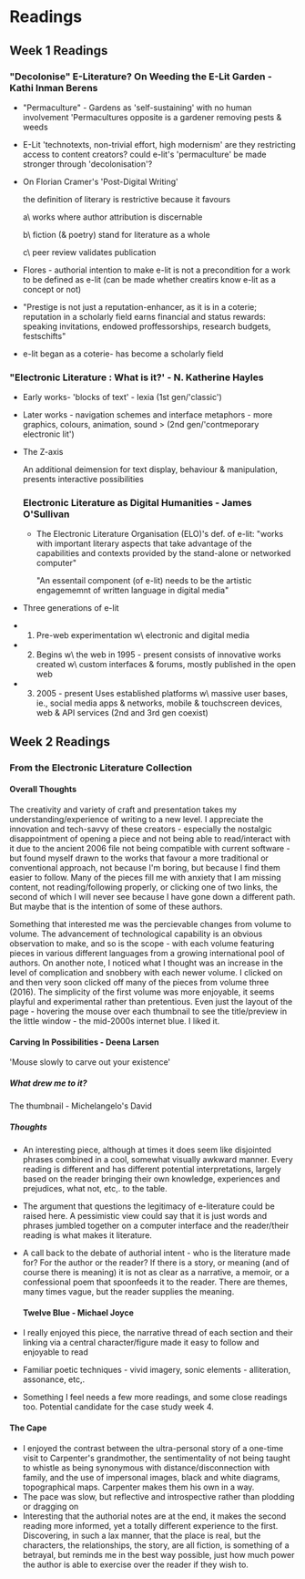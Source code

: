 # Readings 

## Week 1 Readings 

### "Decolonise" E-Literature? On Weeding the E-Lit Garden - Kathi Inman Berens 

- "Permaculture" - Gardens as 'self-sustaining' with no human involvement 
'Permacultures opposite is a gardener removing pests & weeds 

- E-Lit
'technotexts, non-trivial effort, high modernism'
are they restricting access to content creators?
could e-lit's 'permaculture' be made stronger through 'decolonisation'? 

- On Florian Cramer's 'Post-Digital Writing' 

     the definition of literary is restrictive because it favours 
 
     a\ works where author attribution is discernable 
 
     b\ fiction (& poetry) stand for literature as a whole 
 
     c\ peer review validates publication 

- Flores - authorial intention to make e-lit is not a precondition for a work to be defined as e-lit (can be made whether creatirs know e-lit as a concept or not) 

- "Prestige is not just a reputation-enhancer, as it is in a coterie; reputation in a scholarly field earns financial and status rewards: speaking invitations, endowed proffessorships, research budgets, festschifts" 

- e-lit began as a coterie- has become a scholarly field



### "Electronic Literature : What is it?' - N. Katherine Hayles 

- Early works- 'blocks of text' - lexia (1st gen/'classic') 
- Later works - navigation schemes and interface metaphors 
              - more graphics, colours, animation, sound  > (2nd gen/'contmeporary electronic lit') 
              
- The Z-axis 

  An additional deimension for text display, behaviour & manipulation, presents interactive possibilities 
  
  
  ### Electronic Literature as Digital Humanities - James O'Sullivan 
  
  - The Electronic Literature Organisation (ELO)'s def. of e-lit:
    "works with important literary aspects that take advantage of the capabilities and contexts provided by the stand-alone or networked computer"
    
    "An essentail component (of e-lit) needs to be the artistic engagememnt of written language in digital media" 
    
 - Three generations of e-lit 
 - 1. Pre-web experimentation w\ electronic and digital media 
 - 2. Begins w\ the web in 1995 - present 
       consists of innovative works created w\ custom interfaces & forums, mostly published in the open web 
 - 3. 2005 - present 
       Uses established platforms w\ massive user bases, ie., social media apps & networks, mobile & touchscreen devices, web & API services 
       (2nd and 3rd gen coexist) 
       
       
 ## Week 2 Readings 
 ### From the Electronic Literature Collection 
 
 #### Overall Thoughts
 
 The creativity and variety of craft and presentation takes my understanding/experience of writing to a new level. I appreciate the innovation and tech-savvy of
 these creators - especially the nostalgic disappointment of opening a piece and not being able to read/interact with it due to the ancient 2006 file not being 
 compatible with current software - but found myself drawn to the works that favour a more traditional or conventional approach, not because I'm boring, but 
 because I find them easier to follow. Many of the pieces fill me with anxiety that I am missing content, not reading/following properly, or clicking one of two
 links, the second of which I will never see because I have gone down a different path. But maybe that is the intention of some of these authors. 
 
 Something that interested me was the percievable changes from volume to volume. The advancement of technological capability is an obvious observation to make, 
 and so is the scope - with each volume featuring pieces in various different languages from a growing international pool of authors. On another note, I noticed
 what I thought was an increase in the level of complication and snobbery with each newer volume. I clicked on and then very soon clicked off many of the pieces 
 from volume three (2016). The simplicity of the first volume was more enjoyable, it seems playful and experimental rather than pretentious. Even just the layout
 of the page - hovering the mouse over each thumbnail to see the title/preview in the little window - the mid-2000s internet blue. I liked it. 
 
 #### Carving In Possibilities - Deena Larsen
 
 'Mouse slowly to carve out your existence'
 
 ##### What drew me to it?
 
 The thumbnail - Michelangelo's David
 
 ##### Thoughts 
 
 - An interesting piece, although at times it does seem like disjointed phrases combined in a cool, somewhat visually awkward manner. Every reading is different 
   and has different potential interpretations, largely based on the reader bringing their own knowledge, experiences and prejudices, what not, etc,. to the 
   table. 
 - The argument that questions the legitimacy of e-literature could be raised here. A pessimistic view could say that it is just words and phrases jumbled 
   together on a computer interface and the reader/their reading is what makes it literature. 
- A call back to the debate of authorial intent - who is the literature made for? For the author or the reader? If there is a story, or meaning (and of course 
  there is meaning) it is not as clear as a narrative, a memoir, or a confessional poem that spoonfeeds it to the reader. There are themes, many times vague, 
  but the reader supplies the meaning. 
  
  #### Twelve Blue - Michael Joyce 
  
 - I really enjoyed this piece, the narrative thread of each section and their linking via a central character/figure made it easy to follow and enjoyable to read
 - Familiar poetic techniques - vivid imagery, sonic elements - alliteration, assonance, etc,. 
 - Something I feel needs a few more readings, and some close readings too. Potential candidate for the case study week 4. 

#### The Cape 

- I enjoyed the contrast between the ultra-personal story of a one-time visit to Carpenter's grandmother, the sentimentality of not being taught to whistle as
  being synonymous with distance/disconnection with family, and the use of impersonal images, black and white diagrams, topographical maps. Carpenter makes them 
  his own in a way.
- The pace was slow, but reflective and introspective rather than plodding or dragging on
- Interesting that the authorial notes are at the end, it makes the second reading more informed, yet a totally different experience to the first. Discovering, 
  in such a lax manner, that the place is real, but the characters, the relationships, the story, are all fiction, is something of a betrayal, but reminds me in
  the best way possible, just how much power the author is able to exercise over the reader if they wish to. 
 
 
